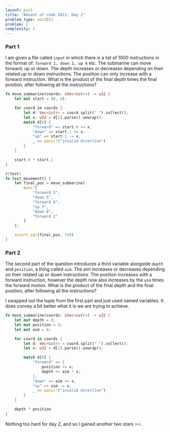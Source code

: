 ```yaml
---
layout: post
title: "Advent of code 2021: Day 2"
problem_type: aoc2021
problem: 2
complexity: 1
---
```


### Part 1
I am given a file called `input` in which there is a list of 1000 instructions in the format of: `forward 1, down 1, up 6` etc. The submarine can move forward, up or down. The depth increases or decreases depending on their related up or down instructions. The position can only increase with a forward instruction. What is the product of the final depth times the final position, after following all the instructions?

```rust
fn move_submarine(coords: &Vec<&str>) -> u32 {
    let mut start = (0, 0);

    for coord in coords {
        let d: Vec<&str> = coord.split(" ").collect();
        let x: u32 = d[1].parse().unwrap();
        match d[0] {
            "forward" => start.0 += x,
            "down" => start.1 += x,
            "up" => start.1 -= x,
            _ => panic!("invalid direction")
        }
    }

    start.0 * start.1
}

#[test]
fn test_movement() {
    let final_pos = move_submarine(
        &vec![
            "forward 5",
            "down 5",
            "forward 8",
            "up 3",
            "down 8",
            "forward 2"
        ]
    );

    assert_eq!(final_pos, 150)
}
```

### Part 2
The second part of the question introduces a third variable alongside `depth` and `position`, a thing called `aim`. The aim increases or decreases depending on their related up or down instructions. The position increases with a forward instruction, however the depth now also increases by the `aim` times the forward motion. What is the product of the final depth and the final position, after following all the instructions?

I swapped out the tuple from the first part and just used named variables. It does convey a bit better what it is we are trying to achieve.

```rust
fn move_submarine(coords: &Vec<&str>) -> u32 {
    let mut depth = 0;
    let mut position = 0;
    let mut aim = 0;

    for coord in coords {
        let d: Vec<&str> = coord.split(" ").collect();
        let x: u32 = d[1].parse().unwrap();

        match d[0] {
            "forward" => {
                position += x;
                depth += aim * x;
            },
            "down" => aim += x,
            "up" => aim -= x,
            _ => panic!("invalid direction")
        }
    }

    depth * position
}
```

Nothing too hard for day 2, and so I gained another two stars ⭐️⭐️.

